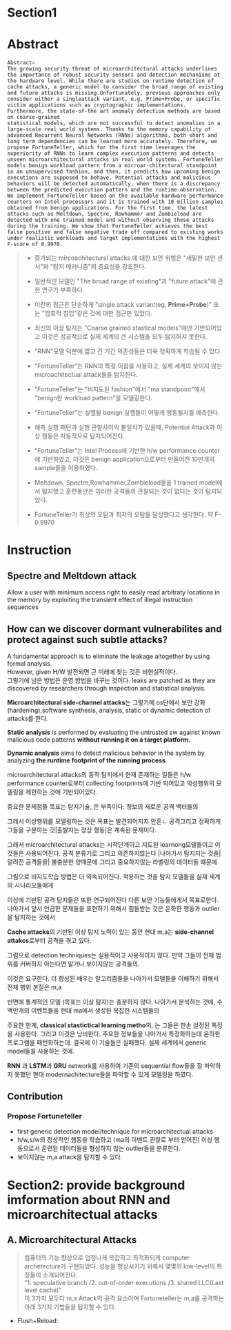 # Section1
# Abstract

```
Abstract—
The growing security threat of microarchitectural attacks underlines the importance of robust security sensors and detection mechanisms at the hardware level. While there are studies on runtime detection of cache attacks, a generic model to consider the broad range of existing and future attacks is missing.Unfortunately, previous approaches only consider either a singleattack variant, e.g. Prime+Probe, or specific victim applications such as cryptographic implementations. Furthermore, the state-of-the art anomaly detection methods are based on coarse-grained
statistical models, which are not successful to detect anomalies in a large-scale real world systems. Thanks to the memory capability of advanced Recurrent Neural Networks (RNNs) algorithms, both short and long term dependencies can be learned more accurately. Therefore, we
propose FortuneTeller, which for the first time leverages the superiority of RNNs to learn complex execution patterns and detects unseen microarchitectural attacks in real world systems. FortuneTeller models benign workload pattern from a microar-chitectural standpoint in an unsupervised fashion, and then, it predicts how upcoming benign executions are supposed to behave. Potential attacks and malicious behaviors will be detected automatically, when there is a discrepancy between the predicted execution pattern and the runtime observation. We implement FortuneTeller based on the available hardware performance counters on Intel processors and it is trained with 10 million samples obtained from benign applications. For the first time, the latest attacks such as Meltdown, Spectre, Rowhammer and Zombieload are detected with one trained model and without observing these attacks during the training. We show that FortuneTeller achieves the best false positive and false negative trade off compared to existing works under realistic workloads and target implementations with the highest F-score of 0.9970.
```

> * 증가되는 mircoachitectural attacks 에 대한 보안 위험은 "세밀한 보안 센서"와 "탐지 메카니즘"의 중요성을 강조한다.  
> * 일반적인 모델인 "The broad range of existing"과 "future attack"에 관한 연구가 부족하다.   
> * 이전의 접근은 단순하게 "single attack variant(eg. **Prime+Probe**)" 또는 "암호적 침입"같은 것에 대한 접근만 있었다.  
> * 최신의 이상 탐지는 "Coarse grained stastical models"에만 기반되어있고 이것은 성공적으로 실제 세계의 큰 시스템을 모두 탐지하지 못한다.  
>  
> * "RNN"모델 덕분에 짧고 긴 기간 의존성들은 더욱 정확하게 학습될 수 있다.
> * "FortuneTeller"는 RNN의 특정 이점을 사용하고, 실제 세계의 보이지 않는 microachitectual attack들을 탐지한다.
> * "FortuneTeller"는 "비지도된 fashion"에서 "ma standpoint"에서 "benign한 workload pattern"을 모델링한다. 
> * "FortuneTeller"는 실핼될 benign 실핼들이 어떻게 행동될지를 예측한다.  
> * 예측 실행 패턴과 실행 관찰사이의 불일치가 있을때, Potential Attack과 이상 행동은 자동적으로 탐지되어진다.  
>  
> * "FortuneTeller"는 Intel Process에 기반한 h/w performance counter에 기반하였고, 이것은 benign application으로부터 만들어진 10만개의 sample들을 이용하였다.  
> * Meltdown, Spectre,Rowhammer,Zombieload들을 1 trained model에서 탐지했고 훈련동안은 이러한 공격들의 관찰되는 것이 없다는 것이 탐지되었다.  
> * FortuneTeller가 최상의 오탐과 최저의 오탐을 달성했다고 생각한다. 약 F-0.9970

# Instruction
## Spectre and Meltdown attack 
Allow a user with minimum access right to easily read arbitraty locations in the memory by exploiting the transient effect of illegal instruction sequences

## How can we discover **dormant vulnerabilites** and protect against such **subtle attacks**?

A fundamental approach is to eliminate the leakage altogether by using formal analysis.  
However, given H/W 발전되면 근 미래에 찾는 것은 비현실적이다.   
그렇기에 남은 방법은 운영 방법을 바꾸는 것이다.
leaks are patched as they are discovered by researchers through inspection and statistical analysis.
  
**Microarchitectural side-channel attacks**는 그렇기에 os단에서 보안 강화(hardening),software synthesis, analysis, static or dynamic detection of attacks를 한다. 

**Static analysis** is performed by evaluating the untrusted sw against known malicious code patterns **without running it on a target platform.**  

**Dynamic analysis** aims to detect malicious behavior in the system by analyzing **the runtime footprint of the running process**  

microarchitectural attacks의 동적 탐지에서 현재 존재하는 일들은 h/w performance counter로부터 collecting footprints에 기반 되어있고 악성행위의 모델링을 제한하는 것에 기반되어있다.  

중요한 문제점들 목표는 탐지기술, 은 부족이다. 정보의 새로운 공격 백터들의 

그래서 이상행위를 모델링하는 것은 목표는 발견되어지지 안흔ㄴ 공격그리고 정확하게 그들을 구분하는 것|출발지는 정상 행동|은 계속된 문제이다.

그래서 microarchitectural attacks는 시작단계이고 지도된 learnong모델들이고 이것들은 사용되어진다. 공격 분류기로 그리고 의존하지않는다 |나아가서 탐지지는 것을| 알려진 공격들을| 불충분한 양때문에 그리고 중요하지않는 라벨링의 데이터들 떄문에 

그림으로 비지도학습 방법은 더 약속되어진다. 적용하는 것을 탐지 모델들을 실제 세계의 시나리오들에게

이상에 기반된 공격 탐지들은 또한 연구되어진다 다른 보안 기능들에게서 목표로한다. 나아가서 앞서 언급한 문제들을 표현하기 위해서 힘들받는 것은 온화한 행동과 outlier을 탐지하는 것에서 

**Cache attacks**의 기반된 이상 탐지 노력이 있는 동안 현대 m,a는 **side-channel attakcs**로부터 공격을 겪고 있다. 

그럼으로 detection techniques는 실용적이고 사용적이지 않다. 만약 그들이 전체 범위를 커버하지 아는다면 알거나 보이지않는 공격들의. 

이것은 요구한다. 더 향상된 배우는 알고리즘들을 나아가서 모델들을 이해하기 위해서 전체 행위 본질은 m,a

반면에 통계적인 모델 (목표는 이상 탐지)는 충분하지 않다. 나아가서 분석하는 것에, 수백만개의 이벤트들을 현대 ma에서 생성된 복잡한 시스템들의

주요한 한계, **classical stastictical learning metho**의, 는 그들은 한손 설정된 특징을 사용한다. 그리고 이것은 낭비한다. 주요한 정보들을 나아가서 특정화하는데 온하한 프로그램을 패턴화하는데. 결국에 이 기술들은 실패했다. 실제 세계에서 generic model들을 사용하는 것에.

**RNN** 과 **LSTM**과 **GRU** network를 사용하여 기존의 sequential flow들을 잘 파악하지 못했던 현대 modernachitecture들을 파악할 수 있게 모델링을 하였다. 

## Contribution
### Propose Fortuneteller  
 * first generic detection model/technique for microarchitectual attacks  
 * h/w,s/w의 정상적인 행동을 학습하고 (ma의 이벤트 관찰로 부터 얻어진) 이상 행동으로서 훈련된 데이터들을 형성하지 않는 outlier들을 분류한다.  
 * 보이지않는 m,a attack을 탐지할 수 있다.   

# Section2: provide background imformation about RNN and microarchitectual attacks
## A. Microarchitectural Attacks
>  컴퓨터의 기능 향상으로 엄청나게 복잡하고 최적화되게 computer archetecture가 구현되었다. 
>  성능을 향상시키기 위해서 몇몇의 low-level의 특징들이 소개되어진다.  
>  "1. speculative branch /2. out-of-order executions /3. shared LLC(Last level cache)"  
>  이 3가지 모두다 m,a Attack의 공격 요소이며 Fortuneteller는 m,a를 공격하는 아래 3가지 기법들을 탐지할 수 있다.
 * Flush+Reload:
  
  
